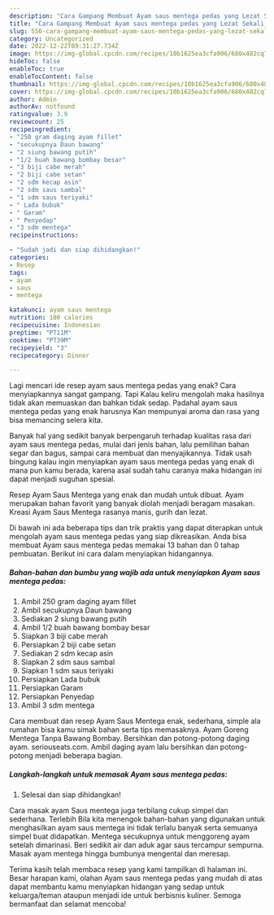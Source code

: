 ```yaml
---
description: "Cara Gampang Membuat Ayam saus mentega pedas yang Lezat Sekali, Buat Buka Puasa}"
title: "Cara Gampang Membuat Ayam saus mentega pedas yang Lezat Sekali, Buat Buka Puasa}"
slug: 556-cara-gampang-membuat-ayam-saus-mentega-pedas-yang-lezat-sekali-buat-buka-puasa
category: Uncategorized
date: 2022-12-22T09:31:27.734Z
image: https://img-global.cpcdn.com/recipes/10b1625ea3cfa906/680x482cq70/ayam-saus-mentega-pedas-foto-resep-utama.jpg
hideToc: false
enableToc: true
enableTocContent: false
thumbnail: https://img-global.cpcdn.com/recipes/10b1625ea3cfa906/680x482cq70/ayam-saus-mentega-pedas-foto-resep-utama.jpg
cover: https://img-global.cpcdn.com/recipes/10b1625ea3cfa906/680x482cq70/ayam-saus-mentega-pedas-foto-resep-utama.jpg
author: Admin
authorAv: notfound
ratingvalue: 3.9
reviewcount: 25
recipeingredient:
- "250 gram daging ayam fillet"
- "secukupnya Daun bawang"
- "2 siung bawang putih"
- "1/2 buah bawang bombay besar"
- "3 biji cabe merah"
- "2 biji cabe setan"
- "2 sdm kecap asin"
- "2 sdm saus sambal"
- "1 sdm saus teriyaki"
- " Lada bubuk"
- " Garam"
- " Penyedap"
- "3 sdm mentega"
recipeinstructions:

- "Sudah jadi dan siap dihidangkan!"
categories:
- Resep
tags:
- ayam
- saus
- mentega

katakunci: ayam saus mentega 
nutrition: 180 calories
recipecuisine: Indonesian
preptime: "PT11M"
cooktime: "PT39M"
recipeyield: "3"
recipecategory: Dinner

---
```



Lagi mencari ide resep ayam saus mentega pedas yang enak? Cara menyiapkannya sangat gampang. Tapi Kalau keliru mengolah maka hasilnya tidak akan memuaskan dan bahkan tidak sedap. Padahal ayam saus mentega pedas yang enak harusnya Kan mempunyai aroma dan rasa yang bisa memancing selera kita.


Banyak hal yang sedikit banyak berpengaruh terhadap kualitas rasa dari ayam saus mentega pedas, mulai dari jenis bahan, lalu pemilihan bahan segar dan bagus, sampai cara membuat dan menyajikannya. Tidak usah bingung kalau ingin menyiapkan ayam saus mentega pedas yang enak di mana pun kamu berada, karena asal sudah tahu caranya maka hidangan ini dapat menjadi suguhan spesial.

Resep Ayam Saus Mentega yang enak dan mudah untuk dibuat. Ayam merupakan bahan favorit yang banyak diolah menjadi beragam masakan. Kreasi Ayam Saus Mentega rasanya manis, gurih dan lezat.


Di bawah ini ada beberapa tips dan trik praktis yang dapat diterapkan untuk mengolah ayam saus mentega pedas yang siap dikreasikan. Anda bisa membuat Ayam saus mentega pedas memakai 13 bahan dan 0 tahap pembuatan. Berikut ini cara dalam menyiapkan hidangannya.

<!--inarticleads1-->

##### Bahan-bahan dan bumbu yang wajib ada untuk menyiapkan Ayam saus mentega pedas:

1. Ambil 250 gram daging ayam fillet
1. Ambil secukupnya Daun bawang
1. Sediakan 2 siung bawang putih
1. Ambil 1/2 buah bawang bombay besar
1. Siapkan 3 biji cabe merah
1. Persiapkan 2 biji cabe setan
1. Sediakan 2 sdm kecap asin
1. Siapkan 2 sdm saus sambal
1. Siapkan 1 sdm saus teriyaki
1. Persiapkan  Lada bubuk
1. Persiapkan  Garam
1. Persiapkan  Penyedap
1. Ambil 3 sdm mentega


Cara membuat dan resep Ayam Saus Mentega enak, sederhana, simple ala rumahan bisa kamu simak bahan serta tips memasaknya. Ayam Goreng Mentega Tanpa Bawang Bombay. Bersihkan dan potong-potong daging ayam. seriouseats.com. Ambil daging ayam lalu bersihkan dan potong-potong menjadi beberapa bagian. 

<!--inarticleads2-->

##### Langkah-langkah untuk memasak Ayam saus mentega pedas:


1. Selesai dan siap dihidangkan!

Cara masak ayam Saus mentega juga terbilang cukup simpel dan sederhana. Terlebih Bila kita menengok bahan-bahan yang digunakan untuk menghasilkan ayam saus mentega ini tidak terlalu banyak serta semuanya simpel buat didapatkan. Mentega secukupnya untuk menggoreng ayam setelah dimarinasi. Beri sedikit air dan aduk agar saus tercampur sempurna. Masak ayam mentega hingga bumbunya mengental dan meresap. 

Terima kasih telah membaca resep yang kami tampilkan di halaman ini. Besar harapan kami, olahan Ayam saus mentega pedas yang mudah di atas dapat membantu kamu menyiapkan hidangan yang sedap untuk keluarga/teman ataupun menjadi ide untuk berbisnis kuliner. Semoga bermanfaat dan selamat mencoba!
